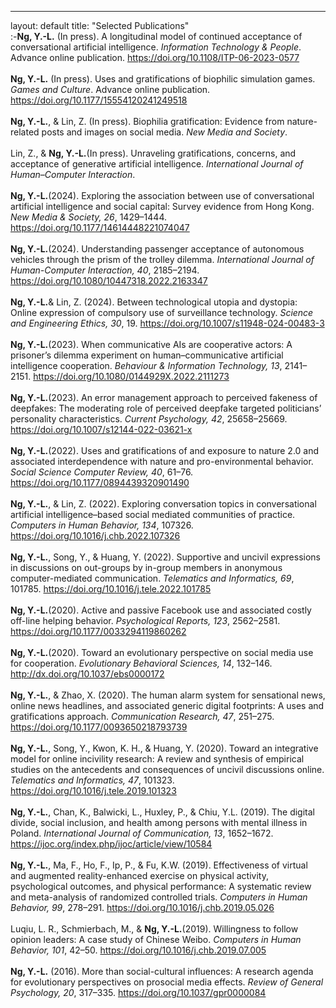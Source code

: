 ---
layout: default
title: "Selected Publications"
<br/> 
:-**Ng, Y.-L.** (In press). A longitudinal model of continued acceptance of conversational artificial intelligence. _Information Technology & People_. Advance online publication. https://doi.org/10.1108/ITP-06-2023-0577 <br /> 
<br /> 
**Ng, Y.-L.** (In press). Uses and gratifications of biophilic simulation games. _Games and Culture_. Advance online publication. https://doi.org/10.1177/15554120241249518 <br /> 
<br /> 
**Ng, Y.-L.**, & Lin, Z. (In press). Biophilia gratification: Evidence from nature-related posts and images on social media. _New Media and Society_. <br /> 
<br /> 
Lin, Z., & **Ng, Y.-L.**(In press). Unraveling gratifications, concerns, and acceptance of generative artificial intelligence. _International Journal of Human–Computer Interaction_. <br /> 
<br /> 
**Ng, Y.-L.**(2024). Exploring the association between use of conversational artificial intelligence and social capital: Survey evidence from Hong Kong. _New Media & Society, 26_, 1429–1444. https://doi.org/10.1177/14614448221074047 <br /> 
<br /> 
**Ng, Y.-L.**(2024). Understanding passenger acceptance of autonomous vehicles through the prism of the trolley dilemma. _International Journal of Human-Computer Interaction, 40_, 2185–2194. https://doi.org/10.1080/10447318.2022.2163347 <br /> 
<br /> 
**Ng, Y.-L.**& Lin, Z. (2024). Between technological utopia and dystopia: Online expression of compulsory use of surveillance technology. _Science and Engineering Ethics, 30_, 19. https://doi.org/10.1007/s11948-024-00483-3 <br /> 
<br /> 
**Ng, Y.-L.**(2023). When communicative AIs are cooperative actors: A prisoner’s dilemma experiment on human–communicative artificial intelligence cooperation. _Behaviour & Information Technology, 13_, 2141–2151. https://doi.org/10.1080/0144929X.2022.2111273 <br /> 
<br /> 
**Ng, Y.-L.**(2023). An error management approach to perceived fakeness of deepfakes: The moderating role of perceived deepfake targeted politicians’ personality characteristics. _Current Psychology, 42_, 25658–25669. https://doi.org/10.1007/s12144-022-03621-x <br /> 
<br /> 
**Ng, Y.-L.**(2022). Uses and gratifications of and exposure to nature 2.0 and associated interdependence with nature and pro-environmental behavior. _Social Science Computer Review, 40_, 61–76. https://doi.org/10.1177/0894439320901490 <br /> 
<br /> 
**Ng, Y.-L.**, & Lin, Z. (2022). Exploring conversation topics in conversational artificial intelligence–based social mediated communities of practice. _Computers in Human Behavior, 134_, 107326. https://doi.org/10.1016/j.chb.2022.107326 <br /> 
<br /> 
**Ng, Y.-L.**, Song, Y., & Huang, Y. (2022). Supportive and uncivil expressions in discussions on out-groups by in-group members in anonymous computer-mediated communication. _Telematics and Informatics, 69_, 101785. https://doi.org/10.1016/j.tele.2022.101785 <br /> 
<br /> 
**Ng, Y.-L.**(2020). Active and passive Facebook use and associated costly off-line helping behavior. _Psychological Reports, 123_, 2562–2581. https://doi.org/10.1177/0033294119860262 <br /> 
<br /> 
**Ng, Y.-L.**(2020). Toward an evolutionary perspective on social media use for cooperation. _Evolutionary Behavioral Sciences, 14_, 132–146. http://dx.doi.org/10.1037/ebs0000172 <br /> 
<br /> 
**Ng, Y.-L.**, & Zhao, X. (2020). The human alarm system for sensational news, online news headlines, and associated generic digital footprints: A uses and gratifications approach. _Communication Research, 47_, 251–275. https://doi.org/10.1177/0093650218793739 <br /> 
<br /> 
**Ng, Y.-L.**, Song, Y., Kwon, K. H., & Huang, Y. (2020). Toward an integrative model for online incivility research: A review and synthesis of empirical studies on the antecedents and consequences of uncivil discussions online. _Telematics and Informatics, 47_, 101323. https://doi.org/10.1016/j.tele.2019.101323 <br /> 
<br /> 
**Ng, Y.-L.**, Chan, K., Balwicki, L., Huxley, P., & Chiu, Y.L. (2019). The digital divide, social inclusion, and health among persons with mental illness in Poland. _International Journal of Communication, 13_, 1652–1672. https://ijoc.org/index.php/ijoc/article/view/10584 <br /> 
<br /> 
**Ng, Y.-L.**, Ma, F., Ho, F., Ip, P., & Fu, K.W. (2019). Effectiveness of virtual and augmented reality-enhanced exercise on physical activity, psychological outcomes, and physical performance: A systematic review and meta-analysis of randomized controlled trials. _Computers in Human Behavior, 99_, 278–291. https://doi.org/10.1016/j.chb.2019.05.026 <br /> 
<br /> 
Luqiu, L. R., Schmierbach, M., & **Ng, Y.-L.**(2019). Willingness to follow opinion leaders: A case study of Chinese Weibo. _Computers in Human Behavior, 101_, 42–50. https://doi.org/10.1016/j.chb.2019.07.005 <br /> 
<br /> 
**Ng, Y.-L.** (2016). More than social-cultural influences: A research agenda for evolutionary perspectives on prosocial media effects. _Review of General Psychology, 20_, 317–335. https://doi.org/10.1037/gpr0000084 <br /> 
<br /> 
